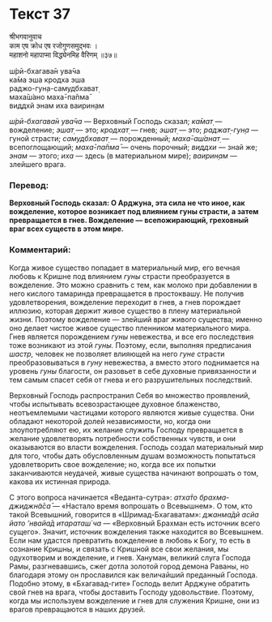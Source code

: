 # Текст 37

श्रीभगवानुवाच  
काम एष क्रोध एष रजोगुणसमुद्भवः ।  
महाशनो महापाप्मा विद्ध्येनमिह वैरिणम् ॥३७॥

ш́рӣ-бхагава̄н ува̄ча  
ка̄ма эша кродха эша  
раджо-гун̣а-самудбхават̣  
маха̄ш́ано маха̄-па̄пма̄  
виддхй энам иха ваирин̣ам

_ш́рӣ-бхагава̄н ува̄ча_ — Верховный Господь сказал; _ка̄мат̣_ — вожделение; _эшат̣_ — это; _кродхат̣_ — гнев; _эшат̣_ — это; _раджат̣-гун̣а_ — гуной страсти; _самудбхават̣_ — порожденный; _маха̄-аш́анат̣_ — всепоглощающий; _маха̄-па̄пма̄_ — очень порочный; _виддхи_ — знай же; _энам_ — этого; _иха_ — здесь (в материальном мире); _ваирин̣ам_ — злейшего врага.

### Перевод:

**Верховный Господь сказал: О Арджуна, эта сила не что иное, как вожделение, которое возникает под влиянием гуны страсти, а затем превращается в гнев. Вожделение — всепожирающий, греховный враг всех существ в этом мире.**

### Комментарий:

Когда живое существо попадает в материальный мир, его вечная любовь к Кришне под влиянием _гуны_ страсти преобразуется в вожделение. Это можно сравнить с тем, как молоко при добавлении в него кислого тамаринда превращается в простоквашу. Не получив удовлетворения, вожделение переходит в гнев, а гнев порождает иллюзию, которая держит живое существо в плену материальной жизни. Поэтому вожделение — злейший враг живого существа; именно оно делает чистое живое существо пленником материального мира. Гнев является порождением _гуны_ невежества, и все его последствия тоже возникают из этой _гуны._ Поэтому, если, выполняя предписания _шастр,_ человек не позволяет влияющей на него _гуне_ страсти преобразовываться в _гуну_ невежества, а вместо этого поднимается на уровень _гуны_ благости, он разовьет в себе духовные привязанности и тем самым спасет себя от гнева и его разрушительных последствий.

Верховный Господь распространил Себя во множество проявлений, чтобы испытывать всевозрастающее духовное блаженство, неотъемлемыми частицами которого являются живые существа. Они обладают некоторой долей независимости, но, когда они злоупотребляют ею, их желание служить Господу превращается в желание удовлетворять потребности собственных чувств, и они оказываются во власти вожделения. Господь создал материальный мир для того, чтобы дать обусловленным душам возможность попытаться удовлетворить свое вожделение; но, когда все их попытки заканчиваются неудачей, живые существа начинают вопрошать о том, какова их истинная природа.

С этого вопроса начинается «Веданта-сутра»: _атха̄то брахма- джиджн̃а̄са̄_ — «Настало время вопрошать о Всевышнем». О том, кто такой Всевышний, говорится в «Шримад-Бхагаватам»: _джанма̄дй асйа йато ’нвайа̄д итараташ́ ча_ — «Верховный Брахман есть источник всего сущего». Значит, источник вожделения также находится во Всевышнем. Если нам удастся превратить вожделение в любовь к Богу, то есть в сознание Кришны, и связать с Кришной все свои желания, мы одухотворим и вожделение, и гнев. Хануман, великий слуга Господа Рамы, разгневавшись, сжег дотла золотой город демона Раваны, но благодаря этому он прославился как величайший преданный Господа. Подобно этому, в «Бхагавад-гите» Господь велит Арджуне обратить свой гнев на врага, чтобы доставить Господу удовольствие. Поэтому, когда мы используем вожделение и гнев для служения Кришне, они из врагов превращаются в наших друзей.